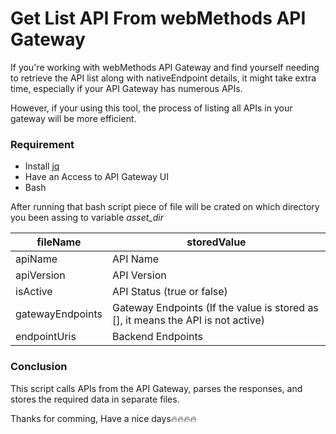 # Get List API From webMethods API Gateway
If you're working with webMethods API Gateway and find yourself needing to retrieve the API list along with nativeEndpoint details, it might take extra time, especially if your API Gateway has numerous APIs.

However, if your using this tool, the process of listing all APIs in your gateway will be more efficient.

### Requirement
- Install [jq](https://github.com/jqlang/jq)
- Have an Access to API Gateway UI
- Bash


After running that bash script piece of file will be crated on which directory you been assing to variable *asset_dir*

<table>
<thead>
<tr>
<th>fileName</th>
<th>storedValue</th>
</tr>
<thead>
<tbody>
<tr>
<td>apiName</td>
<td>API Name</td>
</tr>
<tr>
<td>apiVersion</td>
<td>API Version</td>
</tr>
<tr>
<td>isActive</td>
<td>API Status (true or false)</td>
</tr>
<tr>
<td>gatewayEndpoints</td>
<td>Gateway Endpoints (If the value is stored as [], it means the API is not active)</td>
</tr>
<tr>
<td>endpointUris</td>
<td>Backend Endpoints</td>
</tr>
</tbody>
</table>


### Conclusion
This script calls APIs from the API Gateway, parses the responses, and stores the required data in separate files.


Thanks for comming, Have a nice days🔥🔥🔥🔥


